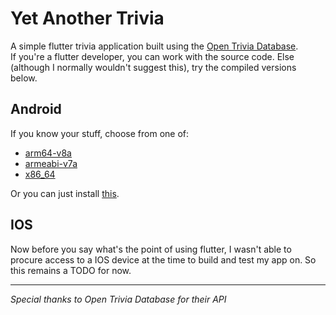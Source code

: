 # Yet Another Trivia  

A simple flutter trivia application built using the [Open Trivia Database](https://opentdb.com/).  
If you're a flutter developer, you can work with the source code. Else (although I normally wouldn't suggest this), try the compiled versions below.

## Android  

If you know your stuff, choose from one of:

- [arm64-v8a](https://github.com/rohit-mp/yet-another-trivia/raw/deployment/output/app-arm64-v8a-release.apk)
- [armeabi-v7a](https://github.com/rohit-mp/yet-another-trivia/raw/deployment/output/app-armeabi-v7a-release.apk)
- [x86_64](https://github.com/rohit-mp/yet-another-trivia/raw/deployment/output/app-armeabi-v7a-release.apk)

Or you can just install [this](https://github.com/rohit-mp/yet-another-trivia/raw/deployment/output/app-release.apk).

## IOS  

Now before you say what's the point of using flutter, I wasn't able to procure access to a IOS device at the time to build and test my app on. So this remains a TODO for now.

---
*Special thanks to Open Trivia Database for their API*